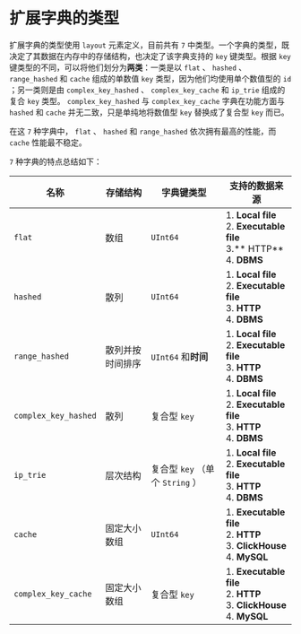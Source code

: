 # 扩展字典的类型

扩展字典的类型使用 `layout` 元素定义，目前共有 `7` 中类型。一个字典的类型，既决定了其数据在内存中的存储结构，也决定了该字典支持的 `key` 键类型。根据 `key` 键类型的不同，可以将他们划分为**两类**：一类是以 `flat` 、 `hashed` 、 `range_hashed` 和 `cache` 组成的单数值 `key` 类型，因为他们均使用单个数值型的 `id` ；另一类则是由 `complex_key_hashed` 、 `complex_key_cache` 和 `ip_trie` 组成的复合 `key` 类型。 `complex_key_hashed` 与 `complex_key_cache` 字典在功能方面与 `hashed` 和 `cache` 并无二致，只是单纯地将数值型 `key` 替换成了复合型 `key` 而已。

在这 `7` 种字典中， `flat` 、 `hashed` 和 `range_hashed` 依次拥有最高的性能，而 `cache` 性能最不稳定。

`7` 种字典的特点总结如下：

|名称|存储结构|字典键类型|支持的数据来源|
|-----|-----|-----|-----|
| `flat` |数组| `UInt64` |1. **Local file** <br />2. **Executable file** <br />3.** HTTP**<br />4. **DBMS**|
| `hashed` |散列| `UInt64` |1. **Local file** <br />2. **Executable file** <br />3. **HTTP**<br />4. **DBMS**|
| `range_hashed` |散列并按时间排序| `UInt64` 和**时间**|1. **Local file** <br />2. **Executable file** <br />3. **HTTP**<br />4. **DBMS**|
| `complex_key_hashed` |散列|复合型 `key` |1. **Local file** <br />2. **Executable file** <br />3. **HTTP**<br />4. **DBMS**|
| `ip_trie` |层次结构|复合型 `key` （单个 `String` ）|1. **Local file** <br />2. **Executable file** <br />3. **HTTP**<br />4. **DBMS**|
| `cache` |固定大小数组| `UInt64` |1. **Executable file** <br />2. **HTTP**<br />3. **ClickHouse**<br />4. **MySQL**|
| `complex_key_cache` |固定大小数组|复合型 `key` |1. **Executable file** <br />2. **HTTP**<br />3. **ClickHouse**<br />4. **MySQL**|
